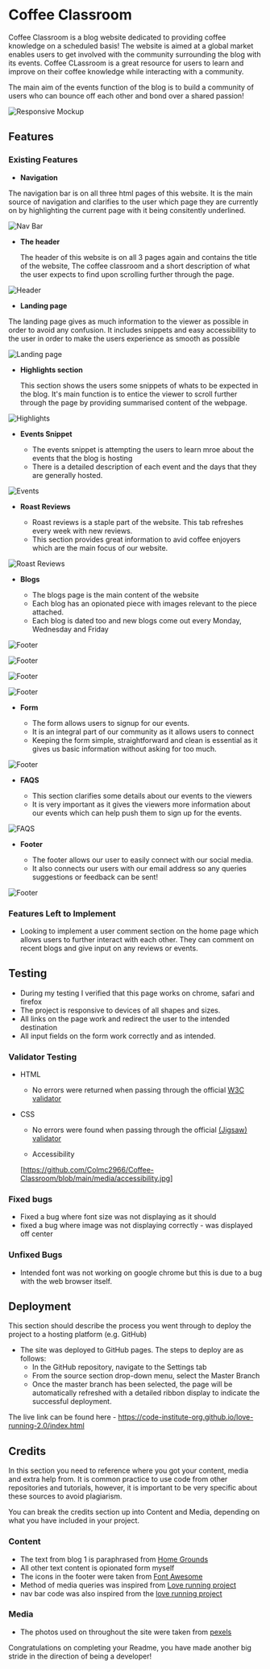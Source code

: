 # Coffee Classroom

Coffee Classroom is a blog website dedicated to providing coffee knowledge on a scheduled basis! The website is aimed at a global market enables users to get involved with the community surrounding the blog with its events. Coffee CLassroom is a great resource for users to learn and improve on their coffee knowledge while interacting with a community. 

The main aim of the events function of the blog is to build a community of users who can bounce off each other and bond over a shared passion!

![Responsive Mockup](https://github.com/Colmc2966/Coffee-Classroom/blob/main/media/amiresponsive.jpg)

## Features 

### Existing Features

- __Navigation__

 The navigation bar is on all three html pages of this website. It is the main source of navigation and clarifies to the user which page they are currently on by highlighting the current page with it being consitently underlined. 

![Nav Bar](https://github.com/Colmc2966/Coffee-Classroom/blob/main/media/nav.jpg)

- __The header__

  The header of this website is on all 3 pages again and contains the title of the website, The coffee classroom and a short description of what the user expects to find upon scrolling further through the page.

![Header](https://github.com/Colmc2966/Coffee-Classroom/blob/main/media/Header.jpg)

- __Landing page__

The landing page gives as much information to the viewer as possible in order to avoid any confusion. It includes snippets and easy accessibility to the user in order to make the users experience as smooth as possible 

![Landing page](https://github.com/Colmc2966/Coffee-Classroom/blob/main/media/landingpage.jpg)

- __Highlights section__

  This section shows the users some snippets of whats to be expected in the blog. It's main function is to entice the viewer to scroll further through the page by providing summarised content of the webpage.

![Highlights](https://github.com/Colmc2966/Coffee-Classroom/blob/main/media/highlights.jpg)

- __Events Snippet__ 

    - The events snippet is attempting the users to learn mroe about the events that the blog is hosting
    - There is a detailed description of each event and the days that they are generally hosted.

![Events](https://github.com/Colmc2966/Coffee-Classroom/blob/main/media/Events.jpg)

- __Roast Reviews__ 

  - Roast reviews is a staple part of the website. This tab refreshes every week with new reviews. 
  - This section provides great information to avid coffee enjoyers which are the main focus of our website.

![Roast Reviews](https://github.com/Colmc2966/Coffee-Classroom/blob/main/media/roast%20reviews.jpg)

- __Blogs__ 

  - The blogs page is the main content of the website 
  - Each blog has an  opionated piece with images relevant to the piece attached.
  - Each blog is dated too and new blogs come out every Monday, Wednesday and Friday

![Footer](https://github.com/Colmc2966/Coffee-Classroom/blob/main/media/blog1.jpg)

![Footer](https://github.com/Colmc2966/Coffee-Classroom/blob/main/media/blog2.jpg)

![Footer](https://github.com/Colmc2966/Coffee-Classroom/blob/main/media/blog3.jpg)

![Footer](https://github.com/Colmc2966/Coffee-Classroom/blob/main/media/blog4.jpg)

- __Form__ 

  - The form allows users to signup for our events. 
  - It is an integral part of our community as it allows users to connect
  - Keeping the form simple, straightforward and clean is essential as it gives us basic information without asking for too much.

![Footer](https://github.com/Colmc2966/Coffee-Classroom/blob/main/media/form.jpg)



- __FAQS__

  - This section clarifies some details about our events to the viewers 
  - It is very important as it gives the viewers more information about our events which can help push them to sign up for the events.

![FAQS](https://github.com/Colmc2966/Coffee-Classroom/blob/main/media/faq.jpg)

- __Footer__

  - The footer allows our user to easily connect with our social media.
  - It also connects our users with our email address so any queries suggestions or feedback can be sent!

![Footer](https://github.com/Colmc2966/Coffee-Classroom/blob/main/media/footer.jpg)

### Features Left to Implement

- Looking to implement a user comment section on the home page which allows users to further interact with each other. They can comment on recent blogs and give input on any reviews or events.

## Testing 

- During my testing I verified that this page works on chrome, safari and firefox
- The project is responsive to devices of all shapes and sizes.
- All links on the page work and redirect the user to the intended destination
- All input fields on the form work correctly and as intended.

### Validator Testing 

- HTML
  - No errors were returned when passing through the official [W3C validator](https://validator.w3.org/nu/?doc=https%3A%2F%2Fcolmc2966.github.io%2FCoffee-Classroom%2Findex.html)
- CSS
  - No errors were found when passing through the official [(Jigsaw) validator](https://jigsaw.w3.org/css-validator/validator?uri=https%3A%2F%2Fcolmc2966.github.io%2FCoffee-Classroom%2Findex.html&profile=css3svg&usermedium=all&warning=1&vextwarning=&lang=en)

  - Accessibility

  [https://github.com/Colmc2966/Coffee-Classroom/blob/main/media/accessibility.jpg]

### Fixed bugs

- Fixed a bug where font size was not displaying as it should
- fixed a bug where image was not displaying correctly - was displayed off center

### Unfixed Bugs

- Intended font was not working on google chrome but this is due to a bug with the web browser itself. 

## Deployment

This section should describe the process you went through to deploy the project to a hosting platform (e.g. GitHub) 

- The site was deployed to GitHub pages. The steps to deploy are as follows: 
  - In the GitHub repository, navigate to the Settings tab 
  - From the source section drop-down menu, select the Master Branch
  - Once the master branch has been selected, the page will be automatically refreshed with a detailed ribbon display to indicate the successful deployment. 

The live link can be found here - https://code-institute-org.github.io/love-running-2.0/index.html 


## Credits 

In this section you need to reference where you got your content, media and extra help from. It is common practice to use code from other repositories and tutorials, however, it is important to be very specific about these sources to avoid plagiarism. 

You can break the credits section up into Content and Media, depending on what you have included in your project. 

### Content 

- The text from blog 1 is paraphrased from [Home Grounds](https://www.homegrounds.co/how-to-roast-coffee-beans/)
- All other text content is opionated form myself
- The icons in the footer were taken from [Font Awesome](https://fontawesome.com/)
- Method of media queries was inspired from [Love running project](https://learn.codeinstitute.net/courses/course-v1:CodeInstitute+LR101+2021_T1/courseware/4a07c57382724cfda5834497317f24d5/d48e6af85eb84191bebd57ece8b6fb73/)
- nav bar code was also inspired from the  [love running project](https://learn.codeinstitute.net/courses/course-v1:CodeInstitute+LR101+2021_T1/courseware/4a07c57382724cfda5834497317f24d5/637be1a2e3b84b25aa33f3ab4d98603c/)

### Media

- The photos used on throughout the site were taken from [pexels](https://www.pexels.com/)

Congratulations on completing your Readme, you have made another big stride in the direction of being a developer! 
